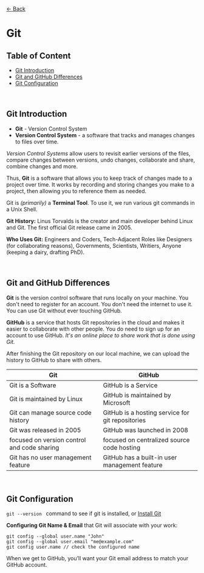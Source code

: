 [&larr; Back](./README.md)

# Git

## Table of Content

- [Git Introduction](#git-introduction)
- [Git and GitHub Differences](#git-and-github-differences)
- [Git Configuration](#git-configuration)

<br>

## Git Introduction

- **Git** - Version Control System
- **Version Control System** - a software that tracks and manages changes to files over time.

_Version Control Systems_ allow users to revisit earlier versions of the files, compare changes between versions, undo changes, collaborate and share, combine changes and more.

Thus, **Git** is a software that allows you to keep track of changes made to a project over time. It works by recording and storing changes you make to a project, then allowing you to reference them as needed.

Git is _(primarily)_ a **Terminal Tool**. To use it, we run various git commands in a Unix Shell.

**Git History:** Linus Torvalds is the creator and main developer behind Linux and Git. The first official Git release came in 2005.

**Who Uses Git:** Engineers and Coders, Tech-Adjacent Roles like Designers (for collaborating reasons), Governments, Scientists, Writiers, Anyone (keeping a dairy, drafting PhD).

<br>

## Git and GitHub Differences

**Git** is the version control software that runs locally on your machine. You don't need to register for an account. You don't need the internet to use it. You can use Git without ever touching GitHub.

**GitHub** is a service that hosts Git repositories in the cloud and makes it easier to collaborate with other people. You do need to sign up for an account to use GitHub. _It's an online place to share work that is done using Git._

After finishing the Git repository on our local machine, we can upload the history to GitHub to share with others.

| Git                                         | GitHub                                           |
| ------------------------------------------- | ------------------------------------------------ |
| Git is a Software                           | GitHub is a Service                              |
| Git is maintained by Linux                  | GitHub is maintained by Microsoft                |
| Git can manage source code history          | GitHub is a hosting service for git repositories |
| Git was released in 2005                    | GitHub was launched in 2008                      |
| focused on version control and code sharing | focused on centralized source code hosting       |
| Git has no user management feature          | GitHub has a built-in user management feature    |

<br>

## Git Configuration

`git --version ` command to see if git is installed, or [Install Git](https://git-scm.com/)

**Configuring Git Name & Email** that Git will associate with your work:

```
git config --global user.name "John"
git config --global user.email "me@example.com"
git config user.name // check the configured name
```

When we get to GitHub, you’ll want your Git email address to match your GitHub account.

<br>
